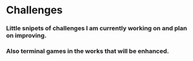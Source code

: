 # Challenges

### Little snipets of challenges I am currently working on and plan on improving.

### Also terminal games in the works that will be enhanced.
